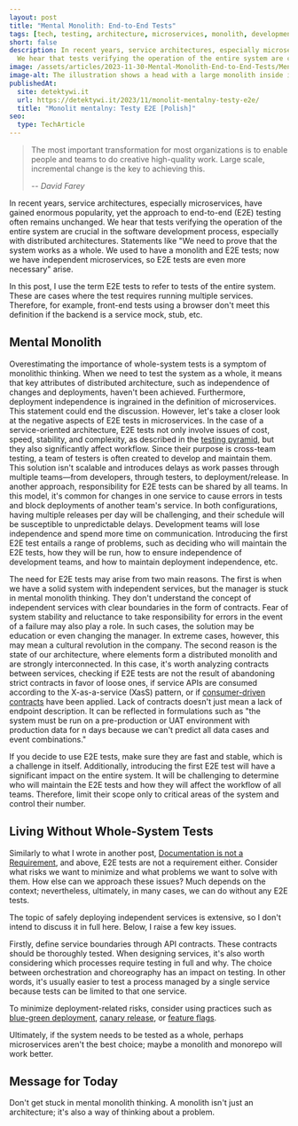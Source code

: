 ```yaml
---
layout: post
title: "Mental Monolith: End-to-End Tests"
tags: [tech, testing, architecture, microservices, monolith, development-process, communication, team-organization]
short: false
description: In recent years, service architectures, especially microservices, have gained enormous popularity, yet the approach to end-to-end (E2E) testing often remains unchanged.
  We hear that tests verifying the operation of the entire system are crucial in the software development process, especially with distributed architectures.
image: /assets/articles/2023-11-30-Mental-Monolith-End-to-End-Tests/Mental-Monolith.png
image-alt: The illustration shows a head with a large monolith inside it instead of a brain
publishedAt:
  site: detektywi.it
  url: https://detektywi.it/2023/11/monolit-mentalny-testy-e2e/
  title: "Monolit mentalny: Testy E2E [Polish]"
seo:
  type: TechArticle
---
```


> The most important transformation for most organizations is to enable people and teams to do creative high-quality work. Large scale, incremental change is the key to achieving this.
> 
> -- <cite>David Farey</cite>

In recent years, service architectures, especially microservices, have gained enormous popularity, yet the approach to end-to-end (E2E) testing often remains unchanged.
We hear that tests verifying the operation of the entire system are crucial in the software development process, especially with distributed architectures.
Statements like "We need to prove that the system works as a whole. We used to have a monolith and E2E tests; now we have independent microservices, so E2E tests are even more necessary" arise.

In this post, I use the term E2E tests to refer to tests of the entire system.
These are cases where the test requires running multiple services.
Therefore, for example, front-end tests using a browser don't meet this definition if the backend is a service mock, stub, etc.

## Mental Monolith

Overestimating the importance of whole-system tests is a symptom of monolithic thinking.
When we need to test the system as a whole, it means that key attributes of distributed architecture, such as independence of changes and deployments, haven't been achieved.
Furthermore, deployment independence is ingrained in the definition of microservices.
This statement could end the discussion.
However, let's take a closer look at the negative aspects of E2E tests in microservices.
In the case of a service-oriented architecture, E2E tests not only involve issues of cost, speed, stability, and complexity,
as described in the [testing pyramid](https://martinfowler.com/articles/practical-test-pyramid.html), but they also significantly affect workflow.
Since their purpose is cross-team testing, a team of testers is often created to develop and maintain them.
This solution isn't scalable and introduces delays as work passes through multiple teams—from developers, through testers, to deployment/release.
In another approach, responsibility for E2E tests can be shared by all teams.
In this model, it's common for changes in one service to cause errors in tests and block deployments of another team's service.
In both configurations, having multiple releases per day will be challenging, and their schedule will be susceptible to unpredictable delays.
Development teams will lose independence and spend more time on communication.
Introducing the first E2E test entails a range of problems, such as deciding who will maintain the E2E tests, how they will be run,
how to ensure independence of development teams, and how to maintain deployment independence, etc.

The need for E2E tests may arise from two main reasons.
The first is when we have a solid system with independent services, but the manager is stuck in mental monolith thinking.
They don't understand the concept of independent services with clear boundaries in the form of contracts.
Fear of system stability and reluctance to take responsibility for errors in the event of a failure may also play a role.
In such cases, the solution may be education or even changing the manager.
In extreme cases, however, this may mean a cultural revolution in the company.
The second reason is the state of our architecture, where elements form a distributed monolith and are strongly interconnected.
In this case, it's worth analyzing contracts between services, checking if E2E tests are not the result of abandoning strict contracts in favor of loose ones,
if service APIs are consumed according to the X-as-a-service (XasS) pattern,
or if [consumer-driven contracts](https://martinfowler.com/articles/consumerDrivenContracts.html) have been applied.
Lack of contracts doesn't just mean a lack of endpoint description.
It can be reflected in formulations such as "the system must be run on a pre-production or UAT environment with production data for n days because we can't predict all data cases and event combinations."

If you decide to use E2E tests, make sure they are fast and stable, which is a challenge in itself.
Additionally, introducing the first E2E test will have a significant impact on the entire system.
It will be challenging to determine who will maintain the E2E tests and how they will affect the workflow of all teams.
Therefore, limit their scope only to critical areas of the system and control their number.

## Living Without Whole-System Tests

Similarly to what I wrote in another post, [Documentation is not a Requirement](/2023/06/29/Documentation-is-not-a-Requirement.html), and above, E2E tests are not a requirement either.
Consider what risks we want to minimize and what problems we want to solve with them.
How else can we approach these issues?
Much depends on the context; nevertheless, ultimately, in many cases, we can do without any E2E tests.

The topic of safely deploying independent services is extensive, so I don't intend to discuss it in full here.
Below, I raise a few key issues.

Firstly, define service boundaries through API contracts.
These contracts should be thoroughly tested.
When designing services, it's also worth considering which processes require testing in full and why.
The choice between orchestration and choreography has an impact on testing.
In other words, it's usually easier to test a process managed by a single service because tests can be limited to that one service.

To minimize deployment-related risks, consider using practices such as [blue-green deployment](https://martinfowler.com/bliki/BlueGreenDeployment.html),
[canary release](https://martinfowler.com/bliki/CanaryRelease.html), or [feature flags](https://martinfowler.com/articles/feature-toggles.html).

Ultimately, if the system needs to be tested as a whole, perhaps microservices aren't the best choice; maybe a monolith and monorepo will work better.

## Message for Today

Don't get stuck in mental monolith thinking.
A monolith isn't just an architecture; it's also a way of thinking about a problem.
